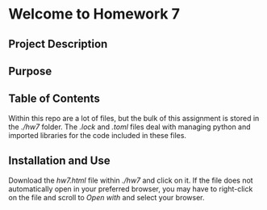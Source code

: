 # Welcome to Homework 7

## Project Description


## Purpose


## Table of Contents

Within this repo are a lot of files, but the bulk of this assignment is stored in the *./hw7* folder. The *.lock* and *.toml* files deal with managing python and imported libraries for the code included in these files. 

## Installation and Use
Download the *hw7.html* file within *./hw7* and click on it. If the file does not automatically open in your preferred browser, you may have to right-click on the file and scroll to *Open with* and select your browser.